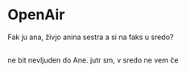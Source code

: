 # OpenAir

Fak ju ana, živjo anina sestra a si na faks u sredo?


##
ne bit nevljuden do Ane.
jutr sm, v sredo ne vem če
